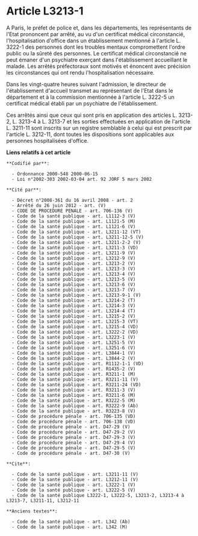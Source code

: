 # Article L3213-1

A Paris, le préfet de police et, dans les départements, les représentants de l'Etat prononcent par arrêté, au vu d'un
certificat médical circonstancié, l'hospitalisation d'office dans un établissement mentionné à l'article L. 3222-1 des
personnes dont les troubles mentaux compromettent l'ordre public ou la sûreté des personnes. Le certificat médical
circonstancié ne peut émaner d'un psychiatre exerçant dans l'établissement accueillant le malade. Les arrêtés préfectoraux
sont motivés et énoncent avec précision les circonstances qui ont rendu l'hospitalisation nécessaire.

Dans les vingt-quatre heures suivant l'admission, le directeur de l'établissement d'accueil transmet au représentant de
l'Etat dans le département et à la commission mentionnée à l'article L. 3222-5 un certificat médical établi par un psychiatre
de l'établissement.

Ces arrêtés ainsi que ceux qui sont pris en application des articles L. 3213-2, L. 3213-4 à L. 3213-7 et les sorties
effectuées en application de l'article L. 3211-11 sont inscrits sur un registre semblable à celui qui est prescrit par
l'article L. 3212-11, dont toutes les dispositions sont applicables aux personnes hospitalisées d'office.

**Liens relatifs à cet article**

	**Codifié par**:

	  - Ordonnance 2000-548 2000-06-15
	  - Loi n°2002-303 2002-03-04 art. 92 JORF 5 mars 2002

	**Cité par**:

	  - Décret n°2008-361 du 16 avril 2008 - art. 2
	  - Arrêté du 26 juin 2012 - art. (V)
	  - CODE DE PROCEDURE PENALE - art. 706-136 (V)
	  - Code de la santé publique - art. L1112-3 (V)
	  - Code de la santé publique - art. L1121-5 (M)
	  - Code de la santé publique - art. L1121-6 (V)
	  - Code de la santé publique - art. L3211-12 (VT)
	  - Code de la santé publique - art. L3211-12-5 (V)
	  - Code de la santé publique - art. L3211-2-2 (V)
	  - Code de la santé publique - art. L3211-3 (VD)
	  - Code de la santé publique - art. L3211-9 (V)
	  - Code de la santé publique - art. L3212-9 (V)
	  - Code de la santé publique - art. L3213-2 (V)
	  - Code de la santé publique - art. L3213-3 (V)
	  - Code de la santé publique - art. L3213-4 (V)
	  - Code de la santé publique - art. L3213-5 (V)
	  - Code de la santé publique - art. L3213-6 (V)
	  - Code de la santé publique - art. L3213-7 (V)
	  - Code de la santé publique - art. L3213-9-1 (V)
	  - Code de la santé publique - art. L3214-2 (T)
	  - Code de la santé publique - art. L3214-3 (V)
	  - Code de la santé publique - art. L3214-4 (T)
	  - Code de la santé publique - art. L3215-2 (V)
	  - Code de la santé publique - art. L3215-3 (VT)
	  - Code de la santé publique - art. L3215-4 (VD)
	  - Code de la santé publique - art. L3222-2 (VD)
	  - Code de la santé publique - art. L3223-1 (V)
	  - Code de la santé publique - art. L3251-5 (V)
	  - Code de la santé publique - art. L3251-6 (V)
	  - Code de la santé publique - art. L3844-1 (V)
	  - Code de la santé publique - art. L3844-2 (V)
	  - Code de la santé publique - art. R1112-1-1 (VD)
	  - Code de la santé publique - art. R1435-2 (V)
	  - Code de la santé publique - art. R3211-1 (M)
	  - Code de la santé publique - art. R3211-11 (V)
	  - Code de la santé publique - art. R3211-24 (VD)
	  - Code de la santé publique - art. R3211-3 (V)
	  - Code de la santé publique - art. R3211-6 (M)
	  - Code de la santé publique - art. R3222-5 (M)
	  - Code de la santé publique - art. R3222-9 (Ab)
	  - Code de la santé publique - art. R3223-8 (V)
	  - Code de procédure pénale - art. 706-135 (VD)
	  - Code de procédure pénale - art. 706-138 (VD)
	  - Code de procédure pénale - art. D47-29 (V)
	  - Code de procédure pénale - art. D47-29-2 (V)
	  - Code de procédure pénale - art. D47-29-3 (V)
	  - Code de procédure pénale - art. D47-29-4 (V)
	  - Code de procédure pénale - art. D47-29-5 (V)
	  - Code de procédure pénale - art. D47-30 (V)

	**Cite**:

	  - Code de la santé publique - art. L3211-11 (V)
	  - Code de la santé publique - art. L3212-11 (V)
	  - Code de la santé publique - art. L3222-1 (V)
	  - Code de la santé publique - art. L3222-5 (V)
	  - Code de la santé publique L3222-1, L3222-5, L3213-2, L3213-4 à L3213-7, L3211-11, L3212-11

	**Anciens textes**:

	  - Code de la santé publique - art. L342 (Ab)
	  - Code de la santé publique - art. L342 (M)
